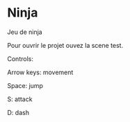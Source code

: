 # Ninja
Jeu de ninja


Pour ouvrir le projet ouvez la scene test.

Controls:

Arrow keys: movement

Space: jump

S: attack

D: dash


